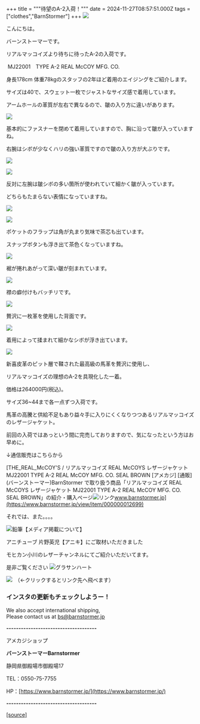 +++
title = """待望のA-2入荷！"""
date = 2024-11-27T08:57:51.000Z
tags = ["clothes","BarnStormer"]
+++
[![](https://stat.ameba.jp/user_images/20231023/16/barnstormer-go/b2/03/p/o0420015015354743273.png)](https://ameblo.jp/barnstormer-go/entry-12825670498.html)

こんにちは。

バーンストーマーです。

リアルマッコイズより待ちに待ったA-2の入荷です。

 MJ22001　TYPE A-2 REAL McCOY MFG. CO.

身長178cm 体重78kgのスタッフの2年ほど着用のエイジングをご紹介します。

サイズは40で、スウェット一枚でジャストなサイズ感で着用しています。

アームホールの革質が左右で異なるので、皺の入り方に違いがあります。

[![](https://stat.ameba.jp/user_images/20241127/16/barnstormer-go/5f/b8/j/o0466070015514912478.jpg)](https://stat.ameba.jp/user_images/20241127/16/barnstormer-go/5f/b8/j/o0466070015514912478.jpg)

基本的にファスナーを閉めて着用していますので、胸に沿って皺が入っていますね。

右腕はシボが少なくハリの強い革質ですので皺の入り方が大ぶりです。

[![](https://stat.ameba.jp/user_images/20241127/16/barnstormer-go/11/f7/j/o0466070015514912480.jpg)](https://stat.ameba.jp/user_images/20241127/16/barnstormer-go/11/f7/j/o0466070015514912480.jpg)

[![](https://stat.ameba.jp/user_images/20241127/16/barnstormer-go/4f/34/j/o0700046615514912492.jpg)](https://stat.ameba.jp/user_images/20241127/16/barnstormer-go/4f/34/j/o0700046615514912492.jpg)

反対に左腕は皺シボの多い箇所が使われていて細かく皺が入っています。

どちらもたまらない表情になっていますね。

[![](https://stat.ameba.jp/user_images/20241127/16/barnstormer-go/dc/c6/j/o0466070015514912486.jpg)](https://stat.ameba.jp/user_images/20241127/16/barnstormer-go/dc/c6/j/o0466070015514912486.jpg)

[![](https://stat.ameba.jp/user_images/20241127/16/barnstormer-go/a3/a3/j/o0700046615514912495.jpg)](https://stat.ameba.jp/user_images/20241127/16/barnstormer-go/a3/a3/j/o0700046615514912495.jpg)

ポケットのフラップは角が丸まり気味で茶芯も出ています。

スナップボタンも浮き出て茶色くなっていますね。

[![](https://stat.ameba.jp/user_images/20241127/16/barnstormer-go/91/ac/j/o0466070015514912497.jpg)](https://stat.ameba.jp/user_images/20241127/16/barnstormer-go/91/ac/j/o0466070015514912497.jpg)

裾が捲れあがって深い皺が刻まれています。

[![](https://stat.ameba.jp/user_images/20241127/16/barnstormer-go/75/e4/j/o0466070015514912499.jpg)](https://stat.ameba.jp/user_images/20241127/16/barnstormer-go/75/e4/j/o0466070015514912499.jpg)

襟の癖付けもバッチリです。

[![](https://stat.ameba.jp/user_images/20241127/16/barnstormer-go/e6/be/j/o0700046615514912503.jpg)](https://stat.ameba.jp/user_images/20241127/16/barnstormer-go/e6/be/j/o0700046615514912503.jpg)

贅沢に一枚革を使用した背面です。

[![](https://stat.ameba.jp/user_images/20241127/16/barnstormer-go/a7/f3/j/o0466070015514912489.jpg)](https://stat.ameba.jp/user_images/20241127/16/barnstormer-go/a7/f3/j/o0466070015514912489.jpg)

着用によって揉まれて細かなシボが浮き出ています。

[![](https://stat.ameba.jp/user_images/20241127/16/barnstormer-go/9f/9c/j/o0466070015514912504.jpg)](https://stat.ameba.jp/user_images/20241127/16/barnstormer-go/9f/9c/j/o0466070015514912504.jpg)

新喜皮革のピット層で鞣された最高級の馬革を贅沢に使用し、

リアルマッコイズの理想のA-2を具現化した一着。

価格は264000円(税込)。

サイズ36~44まで各一点ずつ入荷です。

馬革の高騰と供給不足もあり益々手に入りにくくなりつつあるリアルマッコイズのレザージャケット。

前回の入荷ではあっという間に完売しておりますので、気になったという方はお早めに。

↓通信販売はこちらから

[THE\_REAL\_McCOY'S / リアルマッコイズ REAL McCOYS レザージャケット MJ22001 TYPE A-2 REAL McCOY MFG. CO. SEAL BROWN \[アメカジ\] \[通販\](バーンストーマー)BarnStormer で取り扱う商品「リアルマッコイズ REAL McCOYS レザージャケット MJ22001 TYPE A-2 REAL McCOY MFG. CO. SEAL BROWN」の紹介・購入ページ![リンク](https://c.stat100.ameba.jp/ameblo/symbols/v3.20.0/svg/gray/editor_link.svg)www.barnstormer.jp](https://www.barnstormer.jp/view/item/000000012699)

それでは、また。。。。

![鉛筆](https://stat100.ameba.jp/blog/ucs/img/char/char3/519.png)【メディア掲載について】

アニチューブ 片野英児【アニキ】にご取材いただきました

モヒカン小川のレザーチャンネルにてご紹介いただいてます。

是非ご覧ください ![グラサンハート](https://stat100.ameba.jp/blog/ucs/img/char/char3/148.png)

[![](https://stat.ameba.jp/user_images/20230412/16/barnstormer-go/6a/23/p/o0108010815269242493.png)](https://www.instagram.com/barnstormer_daily/)　（←クリックするとリンク先へ飛べます）

### インスタの更新もチェックしようー！

We also accept international shipping,  
Please contact us at bs@barnstormer.jp

**\-------------------------------------**

アメカジショップ

**バーンストーマーBarnstormer**

静岡県御殿場市御殿場17

TEL：0550-75-7755

HP：[https://www.barnstormer.jp/](https://www.barnstormer.jp/)

**\-------------------------------------**

[[source]](https://ameblo.jp/barnstormer-go/entry-12876567146.html)
